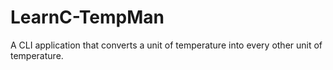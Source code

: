 # LearnC-TempMan
 A CLI application that converts a unit of temperature into every other unit of temperature.
